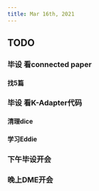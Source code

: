 ```yaml
---
title: Mar 16th, 2021
---
```


## TODO
### 毕设 看connected paper
#### 找5篇
### 毕设 看K-Adapter代码
#### 清理dice
#### 学习Eddie
### 下午毕设开会
### 晚上DME开会
